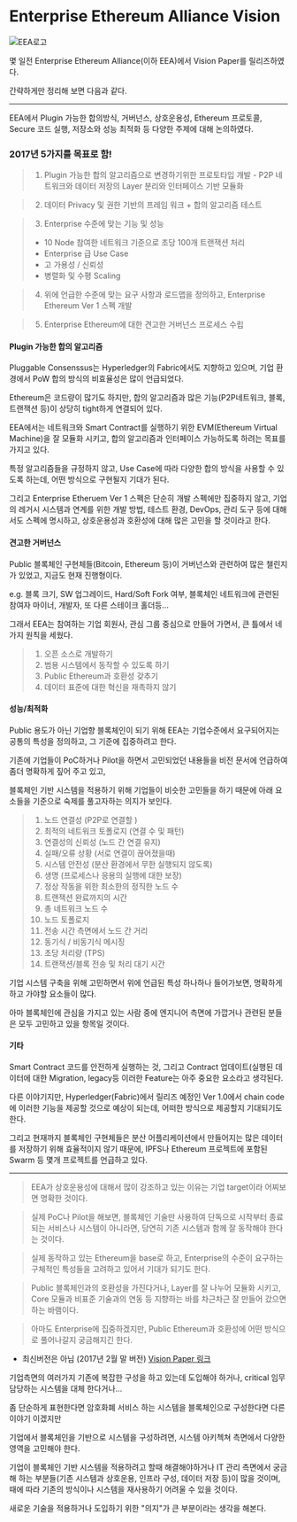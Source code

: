 Enterprise Ethereum Alliance Vision
===================

![EEA로고](https://entethalliance.org/wp-content/themes/ethereum/img/eea-logo.png)

몇 일전 Enterprise Ethereum Alliance(이하 EEA)에서 Vision Paper를 릴리즈하였다. 

간략하게만 정리해 보면 다음과 같다.


----------

EEA에서 Plugin 가능한 합의방식, 거버넌스, 상호운용성, Ethereum 프로토콜, Secure 코드 실행, 저장소와 성능 최적화 등 다양한 주제에 대해 논의하였다.


### 2017년 5가지를 목표로 함!


> 1. Plugin 가능한 합의 알고리즘으로 변경하기위한 프로토타입 개발 - P2P 네트워크와 데이터 저장의 Layer 분리와 인터페이스 기반 모듈화

> 2. 데이터 Privacy 및 권한 기반의 프레임 워크 + 합의 알고리즘 테스트

> 3. Enterprise 수준에 맞는 기능 및 성능
> - 10 Node 참여한 네트워크 기준으로 초당 100개 트랜잭션 처리
> - Enterprise 급 Use Case
> - 고 가용성 / 신뢰성
> - 병렬화 및 수평 Scaling

> 4. 위에 언급한 수준에 맞는 요구 사항과 로드맵을 정의하고, Enterprise Ethereum Ver 1 스펙 개발

> 5. Enterprise Ethereum에 대한 견고한 거버넌스 프로세스 수립


#### Plugin 가능한 합의 알고리즘

Pluggable Consenssus는 Hyperledger의 Fabric에서도 지향하고 있으며, 
기업 환경에서 PoW 합의 방식의 비효율성은 많이 언급되었다.

Ethereum은 코드량이 많기도 하지만, 합의 알고리즘과 많은 기능(P2P네트워크, 블록, 트랜잭션 등)이 상당히 tight하게 연결되어 있다.

EEA에서는 네트워크와 Smart Contract를 실행하기 위한 EVM(Ethereum Virtual Machine)을 잘 모듈화 시키고, 합의 알고리즘과 인터페이스 가능하도록 하려는 목표를 가지고 있다.

특정 알고리즘들을 규정하지 않고, Use Case에 따라 다양한 합의 방식을 사용할 수 있도록 하는데, 어떤 방식으로 구현될지 기대가 된다.

그리고 Enterprise Etheruem Ver 1 스펙은 단순히 개발 스펙에만 집중하지 않고, 기업의 레거시 시스템과 연계를 위한 개발 방법, 테스트 환경, DevOps, 관리 도구 등에 대해서도 스펙에 명시하고, 상호운용성과 호환성에 대해 많은 고민을 할 것이라고 한다.


#### 견고한 거버넌스

Public 블록체인 구현체들(Bitcoin, Ethereum 등)이 거버넌스와 관련하여 많은 챌린지가 있었고, 지금도 현재 진행형이다.

e.g. 블록 크기, SW 업그레이드, Hard/Soft Fork 여부, 블록체인 네트워크에 관련된 참여자 마이너, 개발자, 또 다른 스테이크 홀더등...

그래서 EEA는 참여하는 기업 회원사, 관심 그룹 중심으로 만들어 가면서, 큰 틀에서 네 가지 원칙을 세웠다.

> 1. 오픈 소스로 개발하기
> 2. 범용 시스템에서 동작할 수 있도록 하기
> 3. Public Ethereum과 호환성 갖추기
> 4. 데이터 표준에 대한 혁신을 재촉하지 않기


#### 성능/최적화

Public 용도가 아닌 기업향 블록체인이 되기 위해 EEA는 기업수준에서 요구되어지는 공통의 특성을 정의하고, 그 기준에 집중하려고 한다.

기존에 기업들이 PoC하거나 Pilot을 하면서 고민되었던 내용들을 비전 문서에 언급하여 좀더 명확하게 짚어 주고 있고, 

블록체인 기반 시스템을 적용하기 위해 기업들이 비슷한 고민들을 하기 때문에 아래 요소들을 기준으로 숙제를 풀고자하는 의지가 보인다.

> 1. 노드 연결성 (P2P로 연결할 )
> 2. 최적의 네트워크 토폴로지 (연결 수 및 패턴)
> 3. 연결성의 신뢰성 (노드 간 연결 유지)
> 4. 실패/오류 상황 (서로 연결이 끊어졌을때)
> 5. 시스템 안전성 (분산 환경에서 무한 실행되지 않도록)
> 6. 생명 (프로세스나 응용의 실행에 대한 보장)
> 7. 정상 작동을 위한 최소한의 정직한 노드 수
> 8. 트랜잭션 완료까지의 시간
> 9. 총 네트워크 노드 수
> 10. 노드 토폴로지
> 11. 전송 시간 측면에서 노드 간 거리
> 12. 동기식 / 비동기식 메시징
> 13. 초당 처리량 (TPS)
> 14. 트랜잭션/블록 전송 및 처리 대기 시간

기업 시스템 구축을 위해 고민하면서 위에 언급된 특성 하나하나 들어가보면, 명확하게 하고 가야할 요소들이 많다.

아마 블록체인에 관심을 가지고 있는 사람 중에 엔지니어 측면에 가깝거나 관련된 분들은 모두 고민하고 있을 항목일 것이다.


#### 기타

Smart Contract 코드를 안전하게 실행하는 것, 그리고 Contract 업데이트(실행된 데이터에 대한 Migration, legacy등 이러한 Feature는 아주 중요한 요소라고 생각된다.

다른 이야기지만, Hyperledger(Fabric)에서 릴리즈 예정인 Ver 1.0에서 chain code에 이러한 기능을 제공할 것으로 예상이 되는데, 어떠한 방식으로 제공할지 기대되기도 한다.

그리고 현재까지 블록체인 구현체들은 분산 어플리케이션에서 만들어지는 많은 데이터를 저장하기 위해 효율적이지 않기 때문에, IPFS나 Ethereum 프로젝트에 포함된 Swarm 등 몇개 프로젝트를 언급하고 있다.


----


> EEA가 상호운용성에 대해서 많이 강조하고 있는 이유는 기업 target이라 어찌보면 명확한 것이다.

> 실제 PoC나 Pilot을 해보면, 블록체인 기술만 사용하여 단독으로 시작부터 종료되는 서비스나 시스템이 아니라면, 당연히 기존 시스템과 함께 잘 동작해야 한다는 것이다.

> 실제 동작하고 있는 Ethereum을 base로 하고, Enterprise의 수준이 요구하는 구체적인 특성들을 고려하고 있어서 기대가 되기도 한다.

> Public 블록체인과의 호환성을 가진다거나, Layer를 잘 나누어 모듈화 시키고, Core 모듈과 비표준 기술과의 연동 등 지향하는 바를 차근차근 잘 만들어 갔으면 하는 바램이다.

> 아마도 Enterprise에 집중하겠지만, Public Ethereum과 호환성에 어떤 방식으로 풀어나갈지 궁금해지긴 한다.


* 최신버전은 아님 (2017년 2월 말 버전)
[Vision Paper 링크][2]



기업측면의 여러가지 
기존에 복잡한 구성을 하고 있는데 도입해야 하거나, critical 임무 담당하는 시스템을 대체 한다거나...

좀 단순하게 표현한다면 암호화폐 서비스 하는 시스템을 블록체인으로 구성한다면 다른 이야기 이겠지만


기업에서 블록체인을 기반으로 시스템을 구성하려면, 시스템 아키첵쳐 측면에서 다양한 영역을 고민해야 한다.

기업이 블록체인 기반 시스템을 적용하려고 할때 해결해야하거나 IT 관리 측면에서 궁금해 하는 부분들(기존 시스템과 상호운용, 인프라 구성, 데이터 저장 등)이 많을 것이며, 때에 따라 기존의 방식이나 시스템을 재사용하기 어려울 수 있을 것이다.

새로운 기술을 적용하거나 도입하기 위한 "의지"가 큰 부분이라는 생각을 해본다.
 



 [1]: http://cafe.naver.com/decentral/215
 [2]: https://entethalliance.atlassian.net/wiki/download/attachments/37151/EntEthVision-v3.1-24February2017.pdf "EEA Vision"

